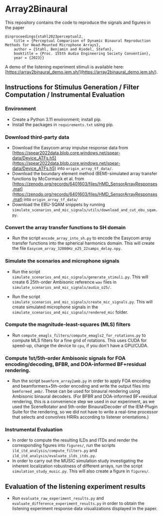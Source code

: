 # Array2Binaural

This repository contains the code to reproduce the signals and figures in the paper

```
@inproceedings{stahl2023perceptual2,
    title = {Perceptual Comparison of Dynamic Binaural Reproduction Methods for Head-Mounted Microphone Arrays},
    author = {Stahl, Benjamin and Riedel, Stefan},
    booktitle = {Proc. 155th Audio Engineering Society Convention},
    year = {2023}}
```

A demo of the listening experiment stimuli is available here: [https://array2binaural_demo.iem.sh/](https://array2binaural_demo.iem.sh/).

## Instructions for Stimulus Generation / Filter Computation / Instrumental Evaluation
### Environment
- Create a Python 3.11 environment; install pip.
- Install the packages in `requirements.txt` using pip.

### Download third-party data
- Download the Easycom array impulse response data from [https://spear2022data.blob.core.windows.net/spear-data/Device_ATFs.h5](https://spear2022data.blob.core.windows.net/spear-data/Device_ATFs.h5) into `origin_array_tf_data/`.
- Download the boundary element method (BEM)-simulated array transfer functions by McCormack et al. from [https://zenodo.org/records/6401603/files/HMD_SensorArrayResponses.mat](https://zenodo.org/records/6401603/files/HMD_SensorArrayResponses.mat) into `origin_array_tf_data/`
- Download the EBU-SQAM snippets by running `simulate_scenarios_and_mic_signals/utils/download_and_cut_ebu_sqam.py`.


### Convert the array transfer functions to SH domain
- Run the script `encode_array_into_sh.py` to encode the Easycom array transfer functions into the spherical harmonics domain. This will create the file `Easycom_array_32000Hz_o25_22samps_delay.npy`. 

### Simulate the scenarios and microphone signals
- Run the script `simulate_scenarios_and_mic_signals/generate_stimuli.py`. This will create 6 25th-order Ambisonic reference `wav` files in `simulate_scenarios_and_mic_signals/audio_o25/`.

- Run the script `simulate_scenarios_and_mic_signals/create_mic_signals.py`. This will create simulated microphone signals in the `simulate_scenarios_and_mic_signals/rendered_mic` folder.

### Compute the magnitude-least-squares (MLS) filters
- Run `compute_emagls_filters/compute_emagls2_for_rotations.py` to compute MLS filters for a fine grid of rotations. This uses CUDA for speed-up, change the device to `cpu`, if you don't have a GPU/CUDA.

### Compute 1st/5th-order Ambisonic signals for FOA encoding/decoding, BFBR, and DOA-informed BF+residual rendering.
- Run the script `beamform_array2amb.py` in order to apply FOA encoding and beamformers+5th-order encoding and write the output files into `bemformed_amb/`. These can be used for binaural rendering using Ambisonic binaural decoders. (For BFBR and  DOA-informed BF+residual rendering, this is a convenience step we used in our experiment, as we used the SceneRotator and 5th-order BinauralDecoder of the IEM-Plugin Suite for the rendering, so we did not have to write a real-time processor that selects and convolves HRIRs according to listener orientations.)

### Instrumental Evaluation
- In order to compute the resulting ILDs and ITDs and render the corresponding figures into `figures/`, run the scripts `ild_itd_analysis/compute_filters.py` and `ild_itd_analysis/evaluate_ilds_itds.py`.
- In order to carry out the MUSIC simulation study investigating the inherent localization robustness of different arrays, run the script `simulation_study_music.py`. This will also create a figure in `figures/`.

## Evaluation of the listening experiment results
- Run `evaluate_raw_experiment_results.py` and `evaluate_difference_experiment_results.py` in order to obtain the listening experiment response data visualizations displayed in the paper.